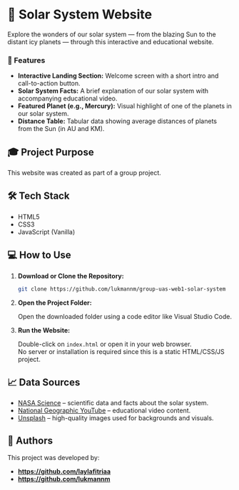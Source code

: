 # 🌌 Solar System Website

Explore the wonders of our solar system — from the blazing Sun to the distant icy planets — through this interactive and educational website.

### 🌠 Features

- **Interactive Landing Section:** Welcome screen with a short intro and call-to-action button.
- **Solar System Facts:** A brief explanation of our solar system with accompanying educational video.
- **Featured Planet (e.g., Mercury):** Visual highlight of one of the planets in our solar system.
- **Distance Table:** Tabular data showing average distances of planets from the Sun (in AU and KM).

## 🎓 Project Purpose

This website was created as part of a group project.

## 🛠️ Tech Stack

- HTML5  
- CSS3
- JavaScript (Vanilla)  

## 💻 How to Use

1. **Download or Clone the Repository:**

   ```bash
   git clone https://github.com/lukmannm/group-uas-web1-solar-system
   ```

2. **Open the Project Folder:**

   Open the downloaded folder using a code editor like Visual Studio Code.

3. **Run the Website:**

   Double-click on `index.html` or open it in your web browser.  
   No server or installation is required since this is a static HTML/CSS/JS project.


## 📈 Data Sources

- [NASA Science](https://science.nasa.gov/) – scientific data and facts about the solar system.
- [National Geographic YouTube](https://www.youtube.com/@NatGeo) – educational video content.
- [Unsplash](https://unsplash.com/) – high-quality images used for backgrounds and visuals.

## 👥 Authors

This project was developed by:

- **https://github.com/laylafitriaa**
- **https://github.com/lukmannm**
